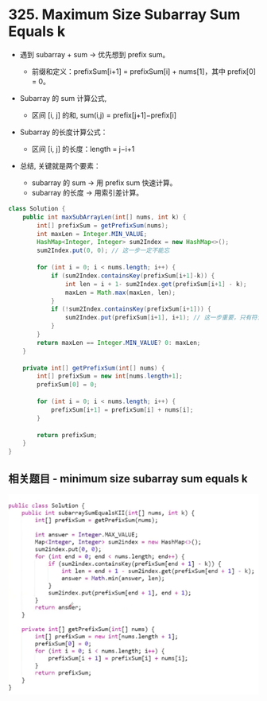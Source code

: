 # 325. Maximum Size Subarray Sum Equals k

- 遇到 subarray + sum → 优先想到 prefix sum。
    - 前缀和定义：prefixSum[i+1] = prefixSum[i] + nums[1]，其中 prefix[0] = 0。

- Subarray 的 sum 计算公式, 
    - 区间 [i, j] 的和, sum(i,j) = prefix[j+1]−prefix[i]

- Subarray 的长度计算公式：
    - 区间 [i, j] 的长度：length = j−i+1

- 总结, 关键就是两个要素：
    - subarray 的 sum → 用 prefix sum 快速计算。
    - subarray 的长度 → 用索引差计算。

```java
class Solution {
    public int maxSubArrayLen(int[] nums, int k) {
        int[] prefixSum = getPrefixSum(nums);
        int maxLen = Integer.MIN_VALUE;
        HashMap<Integer, Integer> sum2Index = new HashMap<>();
        sum2Index.put(0, 0); // 这一步一定不能忘

        for (int i = 0; i < nums.length; i++) {
            if (sum2Index.containsKey(prefixSum[i+1]-k)) {
                int len = i + 1- sum2Index.get(prefixSum[i+1] - k);
                maxLen = Math.max(maxLen, len);
            }
            if (!sum2Index.containsKey(prefixSum[i+1])) {
                sum2Index.put(prefixSum[i+1], i+1); // 这一步重要，只有符合条件才更新map
            }
        }
        return maxLen == Integer.MIN_VALUE? 0: maxLen;
    }

    private int[] getPrefixSum(int[] nums) {
        int[] prefixSum = new int[nums.length+1];
        prefixSum[0] = 0;
        
        for (int i = 0; i < nums.length; i++) {
            prefixSum[i+1] = prefixSum[i] + nums[i]; 
        }

        return prefixSum;
    }
}
```
## 相关题目 - minimum size subarray sum equals k
![alt text](<Screenshot 2025-08-29 145251.png>)